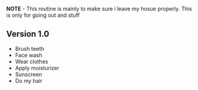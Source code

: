 **NOTE** - This routine is mainly to make sure i leave my hosue properly. This is only for going out and stuff

## Version 1.0
- Brush teeth
- Face wash
- Wear clothes
- Apply moisturizer
- Sunscreen
- Do my hair